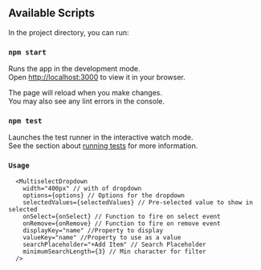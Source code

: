## Available Scripts

In the project directory, you can run:

### `npm start`

Runs the app in the development mode.\
Open [http://localhost:3000](http://localhost:3000) to view it in your browser.

The page will reload when you make changes.\
You may also see any lint errors in the console.

### `npm test`

Launches the test runner in the interactive watch mode.\
See the section about [running tests](https://facebook.github.io/create-react-app/docs/running-tests) for more information.

### `Usage`

      <MultiselectDropdown
        width="400px" // with of dropdown
        options={options} // Options for the dropdown
        selectedValues={selectedValues} // Pre-selected value to show in selected
        onSelect={onSelect} // Function to fire on select event
        onRemove={onRemove} // Function to fire on remove event
        displayKey="name" //Property to display
        valueKey="name" //Property to use as a value
        searchPlaceholder="+Add Item" // Search Placeholder
        minimumSearchLength={3} // Min character for filter
      />

